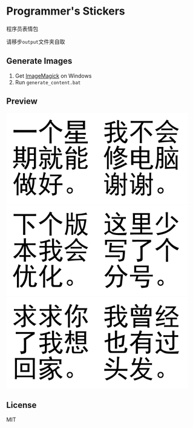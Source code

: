 # Programmer's Stickers
 程序员表情包

请移步`output`文件夹自取

## Generate Images
1. Get [ImageMagick](https://github.com/ImageMagick/ImageMagick) on Windows
2. Run `generate_content.bat`

## Preview
![一个星期就能做好](output/001-一个星期就能做好.png)![我不会修电脑谢谢](output/005-我不会修电脑谢谢.png)![下个版本我会优化](output/006-下个版本我会优化.png)![这里少写了个分号](output/038-这里少写了个分号.png)![求求你了我想回家](output/046-求求你了我想回家.png)![我曾经也有过头发](output/052-我曾经也有过头发.png)

## License
MIT

